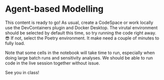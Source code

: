 # Agent-based Modelling

This content is ready to go! As usual, create a CodeSpace or work locally use the DevContainers plugin and Docker Desktop. The virutal environment should be selected by default this time, so try running the code right away. 😎 If not, select the Poetry environment. It make need a couple of minutes to fully load.

Note that some cells in the notebook will take time to run, especially when doing large batch runs and sensitivity analyses. We should be able to run code in the live session together without issue.

See you in class!